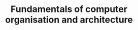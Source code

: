 ---
title: "Fundamentals of computer organisation and architecture"
module: "4.7"
menu:
  main:
    weight: 7
---